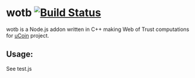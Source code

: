 # wotb [![Build Status](https://api.travis-ci.org/ucoin-io/wotb.png)](https://travis-ci.org/ucoin-io/wotb)

wotb is a Node.js addon written in C++ making Web of Trust computations for [uCoin](https://github.com/ucoin-io/ucoin) project.

## Usage:

See test.js
